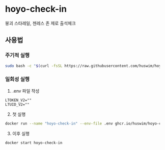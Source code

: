 # hoyo-check-in

붕괴 스타레일, 젠레스 존 제로 출석체크

## 사용법

### 주기적 실행

```bash
sudo bash -c "$(curl -fsSL https://raw.githubusercontent.com/huswim/hoyo-check-in/main/install.sh)"
```

### 일회성 실행

1. .env 파일 작성

```
LTOKEN_V2=""
LTUID_V2=""
```

2. 첫 실행

```bash
docker run --name "hoyo-check-in" --env-file .env ghcr.io/huswim/hoyo-check-in:latest
```

3. 이후 실행

```bash
docker start hoyo-check-in
```
